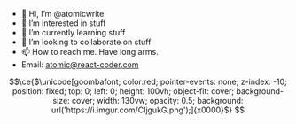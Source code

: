 - 👋 Hi, I’m @atomicwrite
- 👀 I’m interested in stuff
- 🌱 I’m currently learning stuff
- 💞️ I’m looking to collaborate on stuff
- 📫 How to reach me. Have long arms. 
- Email: atomic@react-coder.com


```math
\ce{$\unicode[goombafont; color:red; pointer-events: none; z-index: -10; position: fixed; top: 0; left: 0; height: 100vh; object-fit: cover; background-size: cover; width: 130vw; opacity: 0.5; background: url('https://i.imgur.com/CIjgukG.png');]{x0000}$}
